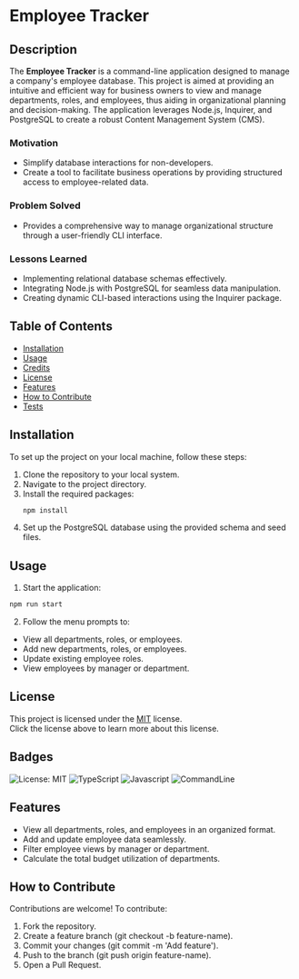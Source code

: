# Employee Tracker

## Description

The **Employee Tracker** is a command-line application designed to manage a company's employee database. This project is aimed at providing an intuitive and efficient way for business owners to view and manage departments, roles, and employees, thus aiding in organizational planning and decision-making. The application leverages Node.js, Inquirer, and PostgreSQL to create a robust Content Management System (CMS).

### Motivation
- Simplify database interactions for non-developers.
- Create a tool to facilitate business operations by providing structured access to employee-related data.

### Problem Solved
- Provides a comprehensive way to manage organizational structure through a user-friendly CLI interface.

### Lessons Learned
- Implementing relational database schemas effectively.
- Integrating Node.js with PostgreSQL for seamless data manipulation.
- Creating dynamic CLI-based interactions using the Inquirer package.

## Table of Contents

- [Installation](#installation)
- [Usage](#usage)
- [Credits](#credits)
- [License](#license)
- [Features](#features)
- [How to Contribute](#how-to-contribute)
- [Tests](#tests)

## Installation

To set up the project on your local machine, follow these steps:

1. Clone the repository to your local system.
2. Navigate to the project directory.
3. Install the required packages:
   ```bash
   npm install
4. Set up the PostgreSQL database using the provided schema and seed files.

## Usage
1. Start the application:
```bash
npm run start
```

2. Follow the menu prompts to:
- View all departments, roles, or employees.
- Add new departments, roles, or employees.
- Update existing employee roles.
- View employees by manager or department.

## License

This project is licensed under the [MIT](https://opensource.org/licenses/MIT) license.<BR>
Click the license above to learn more about this license.

## Badges

![License: MIT](https://img.shields.io/badge/License-MIT-yellow.svg)
![TypeScript](https://img.shields.io/badge/TypeScript-blue.svg)
![Javascript](https://img.shields.io/badge/Javascript-blue.svg)
![CommandLine](https://img.shields.io/badge/CommandLine-green.svg)

## Features
- View all departments, roles, and employees in an organized format.
- Add and update employee data seamlessly.
- Filter employee views by manager or department.
- Calculate the total budget utilization of departments.

## How to Contribute
Contributions are welcome! To contribute:

1. Fork the repository.
2. Create a feature branch (git checkout -b feature-name).
3. Commit your changes (git commit -m 'Add feature').
4. Push to the branch (git push origin feature-name).
5. Open a Pull Request.